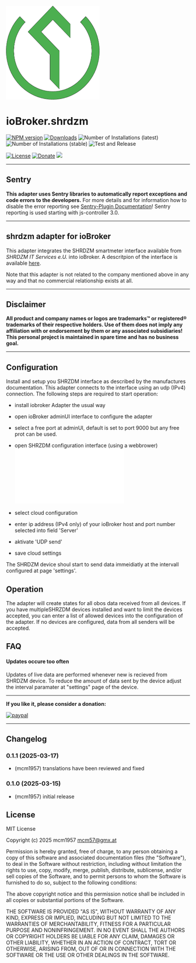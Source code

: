 ![Logo](admin/shrdzm.png)
# ioBroker.shrdzm

[![NPM version](http://img.shields.io/npm/v/iobroker.shrdzm.svg)](https://www.npmjs.com/package/iobroker.shrdzm)
[![Downloads](https://img.shields.io/npm/dm/iobroker.shrdzm.svg)](https://www.npmjs.com/package/iobroker.shrdzm)
![Number of Installations (latest)](http://iobroker.live/badges/shrdzm-installed.svg)
![Number of Installations (stable)](http://iobroker.live/badges/shrdzm-stable.svg)
![Test and Release](https://github.com/mcm4iob/ioBroker.shrdzm/workflows/Test%20and%20Release/badge.svg)

[![License](https://img.shields.io/github/license/mcm4iob/ioBroker.shrdzm?style=flat)](https://github.com/mcm4iob/ioBroker.shrdzm/blob/main/LICENSE)
[![Donate](https://img.shields.io/badge/paypal-donate%20|%20spenden-blue.svg)](https://paypal.me/mcm1957atIoBroker)
[![](https://img.shields.io/static/v1?label=Sponsor&message=%E2%9D%A4&logo=GitHub&color=%23fe8e86)](https://github.com/sponsors/mcm1957)

**************************************************************************************************************
## Sentry
**This adapter uses Sentry libraries to automatically report exceptions and code errors to the developers.**
For more details and for information how to disable the error reporting see [Sentry-Plugin Documentation](https://github.com/ioBroker/plugin-sentry#plugin-sentry)! Sentry reporting is used starting with js-controller 3.0.

**************************************************************************************************************

## shrdzm adapter for ioBroker

This adapter integrates the SHRDZM smartmeter interface available from *SHRDZM IT Services e.U.* into ioBroker. A descritpion of the interface is available [here](https://cms.shrdzm.com/produkt/smartmeter-modul/).

Note that this adapter is not related to the company mentioned above in any way and that no commercial relationship exists at all.

**************************************************************************************************************

## Disclaimer
**All product and company names or logos are trademarks™ or registered® trademarks of their respective holders. Use of them does not imply any affiliation with or endorsement by them or any associated subsidiaries! This personal project is maintained in spare time and has no business goal.**

**************************************************************************************************************

## Configuration

Install and setup you SHRZDM interface as described by the manufactures documentation. This adapter connects to the interface using an udp (IPv4) connection. The following steps are required to start operation:

- install iobroker Adapter the usual way
- open ioBroker adminUI interface to configure the adapter
- select a free port at adminUI, default is set to port 9000 but any free prot can be used.

- open SHRZDM configuration interface (using a webbrower) 
![alt text](./doc/shrzdm-cloud.pgn)
- select cloud configuration
- enter ip address (IPv4 only) of your ioBroker host and port number selected into field 'Server'
- aktivate 'UDP send'
- save cloud settings

The SHRDZM device shoul start to send data immeidiatly at the intervall configured at page 'settings'. 

## Operation

The adapter will create states for all obos data received from all devices. If you have multipleSHRZDM devices installed and want to limit the devices accepted, you can enter a list of allowed devices into the configuration of the adapter. If no devices are configured, data from all senders will be accepted.

## FAQ

#### Updates occure too often

Updates of live data are performed whenever new is recieved from SHRDZM device. To reduce the amount of data sent by the device adjust the interval paramater at "settings" page of the device.

**************************************************************************************************************

**If you like it, please consider a donation:**
  
[![paypal](https://www.paypalobjects.com/en_US/DK/i/btn/btn_donateCC_LG.gif)](https://paypal.me/mcm1957atIoBroker)

**************************************************************************************************************

## Changelog
<!--
    Placeholder for the next version (at the beginning of the line):
    ### **WORK IN PROGRESS**
-->
### 0.1.1 (2025-03-17)
* (mcm1957) translations have been reviewed and fixed

### 0.1.0 (2025-03-15)
* (mcm1957) initial release

## License
MIT License

Copyright (c) 2025 mcm1957 <mcm57@gmx.at>

Permission is hereby granted, free of charge, to any person obtaining a copy
of this software and associated documentation files (the "Software"), to deal
in the Software without restriction, including without limitation the rights
to use, copy, modify, merge, publish, distribute, sublicense, and/or sell
copies of the Software, and to permit persons to whom the Software is
furnished to do so, subject to the following conditions:

The above copyright notice and this permission notice shall be included in all
copies or substantial portions of the Software.

THE SOFTWARE IS PROVIDED "AS IS", WITHOUT WARRANTY OF ANY KIND, EXPRESS OR
IMPLIED, INCLUDING BUT NOT LIMITED TO THE WARRANTIES OF MERCHANTABILITY,
FITNESS FOR A PARTICULAR PURPOSE AND NONINFRINGEMENT. IN NO EVENT SHALL THE
AUTHORS OR COPYRIGHT HOLDERS BE LIABLE FOR ANY CLAIM, DAMAGES OR OTHER
LIABILITY, WHETHER IN AN ACTION OF CONTRACT, TORT OR OTHERWISE, ARISING FROM,
OUT OF OR IN CONNECTION WITH THE SOFTWARE OR THE USE OR OTHER DEALINGS IN THE
SOFTWARE.
